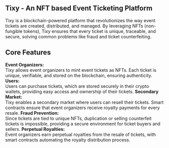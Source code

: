 ## Tixy - An NFT based Event Ticketing Platform
Tixy is a blockchain-powered platform that revolutionizes the way event tickets are created, distributed, and managed. By leveraging NFTs (non-fungible tokens), Tixy ensures that every ticket is unique, traceable, and secure, solving common problems like fraud and ticket counterfeiting.

## Core Features
**Event Organizers:**  
  Tixy allows event organizers to mint event tickets as NFTs. Each ticket is unique, verifiable, and stored on the blockchain, ensuring authenticity.
  **Users:**  
  Users can purchase tickets, which are stored securely in their crypto wallets, providing easy access and ownership of their tickets.
  **Secondary Market:**  
  Tixy enables a secondary market where users can resell their tickets. Smart contracts ensure that event organizers receive royalty payments for every resale.
  **Fraud Prevention:**  
  Since tickets are tied to unique NFTs, duplication or selling counterfeit tickets is impossible, providing a secure environment for ticket buyers and sellers.
  **Perpetual Royalties:**  
  Event organizers earn perpetual royalties from the resale of tickets, with smart contracts automating the royalty distribution process.

